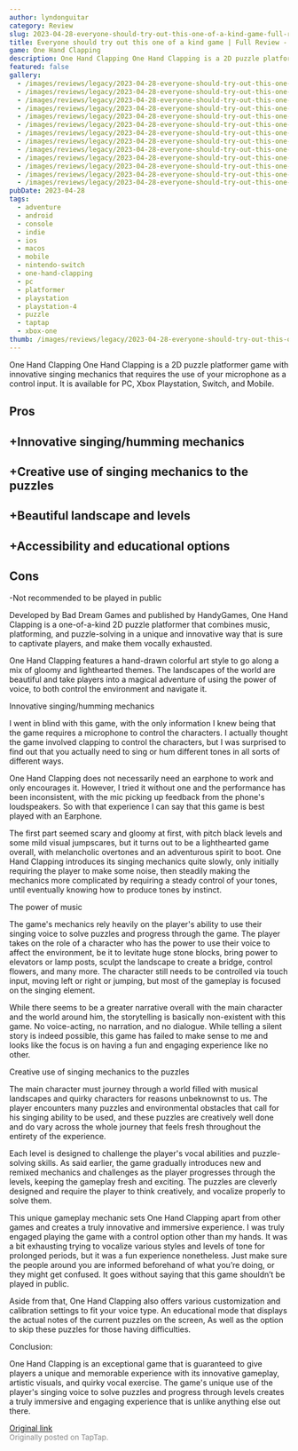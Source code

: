 ```yaml
---
author: lyndonguitar
category: Review
slug: 2023-04-28-everyone-should-try-out-this-one-of-a-kind-game-full-review-one-hand-clapping
title: Everyone should try out this one of a kind game | Full Review - One Hand Clapping
game: One Hand Clapping
description: One Hand Clapping One Hand Clapping is a 2D puzzle platformer game with innovative singing mechanics that requires the use of your microphone as a control input. It is available for PC, Xbox Playstation, Switch, and Mobile.
featured: false
gallery:
  - /images/reviews/legacy/2023-04-28-everyone-should-try-out-this-one-of-a-kind-game--full-review---one-hand-clapping-0.avif
  - /images/reviews/legacy/2023-04-28-everyone-should-try-out-this-one-of-a-kind-game--full-review---one-hand-clapping-1.avif
  - /images/reviews/legacy/2023-04-28-everyone-should-try-out-this-one-of-a-kind-game--full-review---one-hand-clapping-2.avif
  - /images/reviews/legacy/2023-04-28-everyone-should-try-out-this-one-of-a-kind-game--full-review---one-hand-clapping-3.avif
  - /images/reviews/legacy/2023-04-28-everyone-should-try-out-this-one-of-a-kind-game--full-review---one-hand-clapping-4.avif
  - /images/reviews/legacy/2023-04-28-everyone-should-try-out-this-one-of-a-kind-game--full-review---one-hand-clapping-5.avif
  - /images/reviews/legacy/2023-04-28-everyone-should-try-out-this-one-of-a-kind-game--full-review---one-hand-clapping-6.avif
  - /images/reviews/legacy/2023-04-28-everyone-should-try-out-this-one-of-a-kind-game--full-review---one-hand-clapping-7.avif
  - /images/reviews/legacy/2023-04-28-everyone-should-try-out-this-one-of-a-kind-game--full-review---one-hand-clapping-8.avif
  - /images/reviews/legacy/2023-04-28-everyone-should-try-out-this-one-of-a-kind-game--full-review---one-hand-clapping-9.avif
  - /images/reviews/legacy/2023-04-28-everyone-should-try-out-this-one-of-a-kind-game--full-review---one-hand-clapping-10.avif
  - /images/reviews/legacy/2023-04-28-everyone-should-try-out-this-one-of-a-kind-game--full-review---one-hand-clapping-11.avif
  - /images/reviews/legacy/2023-04-28-everyone-should-try-out-this-one-of-a-kind-game--full-review---one-hand-clapping-12.avif
pubDate: 2023-04-28
tags:
  - adventure
  - android
  - console
  - indie
  - ios
  - macos
  - mobile
  - nintendo-switch
  - one-hand-clapping
  - pc
  - platformer
  - playstation
  - playstation-4
  - puzzle
  - taptap
  - xbox-one
thumb: /images/reviews/legacy/2023-04-28-everyone-should-try-out-this-one-of-a-kind-game--full-review---one-hand-clapping-0.avif
---
```


One Hand Clapping
One Hand Clapping is a 2D puzzle platformer game with innovative singing mechanics that requires the use of your microphone as a control input. It is available for PC, Xbox Playstation, Switch, and Mobile.




## Pros



## +Innovative singing/humming mechanics


## +Creative use of singing mechanics to the puzzles


## +Beautiful landscape and levels


## +Accessibility and educational options




## Cons


-Not recommended to be played in public

Developed by Bad Dream Games and published by HandyGames, One Hand Clapping is a one-of-a-kind 2D puzzle platformer that combines music, platforming, and puzzle-solving in a unique and innovative way that is sure to captivate players, and make them vocally exhausted.

One Hand Clapping features a hand-drawn colorful art style to go along a mix of gloomy and lighthearted themes. The landscapes of the world are beautiful and take players into a magical adventure of using the power of voice, to both control the environment and navigate it.

Innovative singing/humming mechanics

I went in blind with this game, with the only information I knew being that the game requires a microphone to control the characters. I actually thought the game involved clapping to control the characters, but I was surprised to find out that you actually need to sing or hum different tones in all sorts of different ways.

One Hand Clapping does not necessarily need an earphone to work and only encourages it. However, I tried it without one and the performance has been inconsistent, with the mic picking up feedback from the phone's loudspeakers. So with that experience I can say that this game is best played with an Earphone.

The first part seemed scary and gloomy at first, with pitch black levels and some mild visual jumpscares, but it turns out to be a lighthearted game overall, with melancholic overtones and an adventurous spirit to boot. One Hand Clapping introduces its singing mechanics quite slowly, only initially requiring the player to make some noise, then steadily making the mechanics more complicated by requiring a steady control of your tones, until eventually knowing how to produce tones by instinct.

The power of music

The game's mechanics rely heavily on the player's ability to use their singing voice to solve puzzles and progress through the game. The player takes on the role of a character who has the power to use their voice to affect the environment, be it to levitate huge stone blocks, bring power to elevators or lamp posts, sculpt the landscape to create a bridge, control flowers, and many more. The character still needs to be controlled via touch input, moving left or right or jumping, but most of the gameplay is focused on the singing element.

While there seems to be a greater narrative overall with the main character and the world around him, the storytelling is basically non-existent with this game. No voice-acting, no narration, and no dialogue. While telling a silent story is indeed possible, this game has failed to make sense to me and looks like the focus is on having a fun and engaging experience like no other.

Creative use of singing mechanics to the puzzles

The main character must journey through a world filled with musical landscapes and quirky characters for reasons unbeknownst to us. The player encounters many puzzles and environmental obstacles that call for his singing ability to be used, and these puzzles are creatively well done and do vary across the whole journey that feels fresh throughout the entirety of the experience.

Each level is designed to challenge the player's vocal abilities and puzzle-solving skills. As said earlier, the game gradually introduces new and remixed mechanics and challenges as the player progresses through the levels, keeping the gameplay fresh and exciting. The puzzles are cleverly designed and require the player to think creatively, and vocalize properly to solve them.

This unique gameplay mechanic sets One Hand Clapping apart from other games and creates a truly innovative and immersive experience. I was truly engaged playing the game with a control option other than my hands. It was a bit exhausting trying to vocalize various styles and levels of tone for prolonged periods, but it was a fun experience nonetheless. Just make sure the people around you are informed beforehand of what you’re doing, or they might get confused. It goes without saying that this game shouldn’t be played in public.

Aside from that, One Hand Clapping also offers various customization and calibration settings to fit your voice type. An educational mode that displays the actual notes of the current puzzles on the screen, As well as the option to skip these puzzles for those having difficulties.

Conclusion:

One Hand Clapping is an exceptional game that is guaranteed to give players a unique and memorable experience with its innovative gameplay, artistic visuals, and quirky vocal exercise. The game's unique use of the player's singing voice to solve puzzles and progress through levels creates a truly immersive and engaging experience that is unlike anything else out there.

[Original link](https://www.taptap.io/post/5271995)<br><span style="font-size: 0.95em; color: #888;">Originally posted on TapTap.</span>